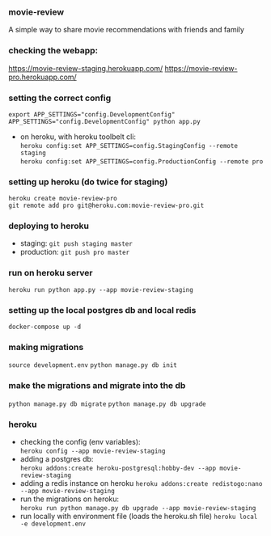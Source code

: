 ### movie-review
A simple way to share movie recommendations with friends and family

### checking the webapp:
https://movie-review-staging.herokuapp.com/
https://movie-review-pro.herokuapp.com/

### setting the correct config
`export APP_SETTINGS="config.DevelopmentConfig"`  
`APP_SETTINGS="config.DevelopmentConfig" python app.py`

- on heroku, with heroku toolbelt cli:  
`heroku config:set APP_SETTINGS=config.StagingConfig --remote staging`  
`heroku config:set APP_SETTINGS=config.ProductionConfig --remote pro`  

### setting up heroku (do twice for staging)
`heroku create movie-review-pro`  
`git remote add pro git@heroku.com:movie-review-pro.git`

### deploying to heroku
- staging: `git push staging master`  
- production: `git push pro master`

### run on heroku server
`heroku run python app.py --app movie-review-staging`

### setting up the local postgres db and local redis
`docker-compose up -d`

### making migrations
`source development.env`
`python manage.py db init`

### make the migrations and migrate into the db
`python manage.py db migrate`
`python manage.py db upgrade`

### heroku
- checking the config (env variables):  
`heroku config --app movie-review-staging`
- adding a postgres db:  
`heroku addons:create heroku-postgresql:hobby-dev --app movie-review-staging`
- adding a redis instance on heroku
`heroku addons:create redistogo:nano --app movie-review-staging`
- run the migrations on heroku:  
`heroku run python manage.py db upgrade --app movie-review-staging`
- run locally with environment file (loads the heroku.sh file)
`heroku local -e development.env`

